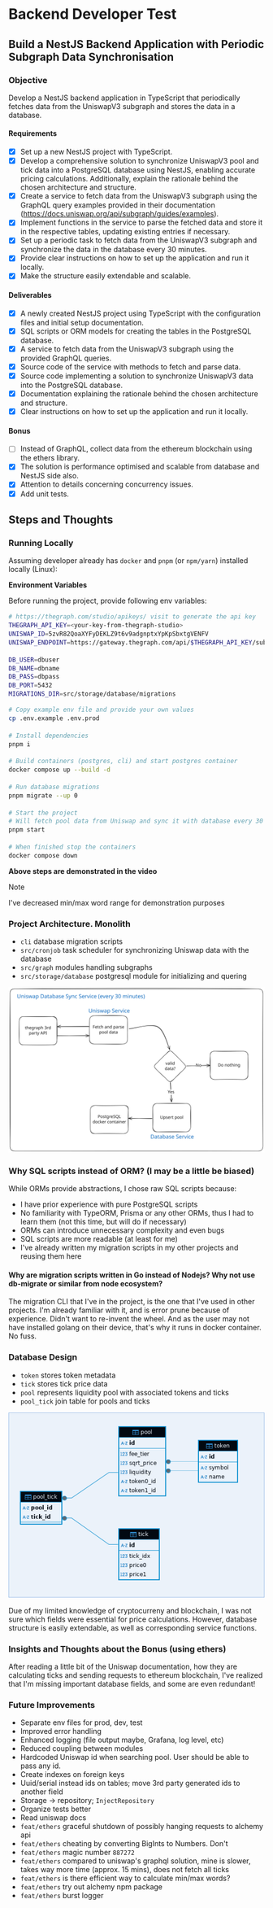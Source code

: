 # Backend Developer Test

## Build a NestJS Backend Application with Periodic Subgraph Data Synchronisation

### Objective

Develop a NestJS backend application in TypeScript that periodically fetches data from the UniswapV3 subgraph and stores the data in a database.

#### Requirements

- [x] Set up a new NestJS project with TypeScript.
- [x] Develop a comprehensive solution to synchronize UniswapV3 pool and tick data into a PostgreSQL database using NestJS, enabling accurate pricing calculations. Additionally, explain the rationale behind the chosen architecture and structure.
- [x] Create a service to fetch data from the UniswapV3 subgraph using the GraphQL query examples provided in their documentation (<https://docs.uniswap.org/api/subgraph/guides/examples>).
- [x] Implement functions in the service to parse the fetched data and store it in the respective tables, updating existing entries if necessary.
- [x] Set up a periodic task to fetch data from the UniswapV3 subgraph and synchronize the data in the database every 30 minutes.
- [x] Provide clear instructions on how to set up the application and run it locally.
- [x] Make the structure easily extendable and scalable.

#### Deliverables

- [x] A newly created NestJS project using TypeScript with the configuration files and initial setup documentation.
- [x] SQL scripts or ORM models for creating the tables in the PostgreSQL database.
- [x] A service to fetch data from the UniswapV3 subgraph using the provided GraphQL queries.
- [x] Source code of the service with methods to fetch and parse data.
- [x] Source code implementing a solution to synchronize UniswapV3 data into the PostgreSQL database.
- [x] Documentation explaining the rationale behind the chosen architecture and structure.
- [x] Clear instructions on how to set up the application and run it locally.

#### Bonus

- [ ] Instead of GraphQL, collect data from the ethereum blockchain using the ethers library.
- [x] The solution is performance optimised and scalable from database and NestJS side also.
- [x] Attention to details concerning concurrency issues.
- [x] Add unit tests.

## Steps and Thoughts

### Running Locally

Assuming developer already has `docker` and `pnpm` (or `npm/yarn`) installed locally (Linux):

**Environment Variables**

Before running the project, provide following env variables:

```bash
# https://thegraph.com/studio/apikeys/ visit to generate the api key
THEGRAPH_API_KEY=<your-key-from-thegraph-studio>
UNISWAP_ID=5zvR82QoaXYFyDEKLZ9t6v9adgnptxYpKpSbxtgVENFV
UNISWAP_ENDPOINT=https://gateway.thegraph.com/api/$THEGRAPH_API_KEY/subgraphs/id/$UNISWAP_ID

DB_USER=dbuser
DB_NAME=dbname
DB_PASS=dbpass
DB_PORT=5432
MIGRATIONS_DIR=src/storage/database/migrations
```

```bash
# Copy example env file and provide your own values
cp .env.example .env.prod

# Install dependencies
pnpm i

# Build containers (postgres, cli) and start postgres container
docker compose up --build -d

# Run database migrations
pnpm migrate --up 0

# Start the project
# Will fetch pool data from Uniswap and sync it with database every 30 minutes
pnpm start

# When finished stop the containers
docker compose down
```

**Above steps are demonstrated in the video**

> [!NOTE]
> I've decreased min/max word range for demonstration purposes

[](https://github.com/user-attachments/assets/be44253f-e625-4d24-ba20-fff2d4b22a50)

### Project Architecture. Monolith

- `cli` database migration scripts
- `src/cronjob` task scheduler for synchronizing Uniswap data with the database
- `src/graph` modules handling subgraphs
- `src/storage/database` postgresql module for initializing and quering

![flowchart](./assets/flowchart.svg)

### Why SQL scripts instead of ORM? (I may be a little be biased)

While ORMs provide abstractions, I chose raw SQL scripts because:

- I have prior experience with pure PostgreSQL scripts
- No familiarity with TypeORM, Prisma or any other ORMs, thus I had to learn them (not this time, but will do if necessary)
- ORMs can introduce unnecessary complexity and even bugs
- SQL scripts are more readable (at least for me)
- I've already written my migration scripts in my other projects and reusing them here

#### Why are migration scripts written in Go instead of Nodejs? Why not use db-migrate or similar from node ecosystem?

The migration CLI that I've in the project, is the one that I've used in other projects. I'm already familiar with it, and is error prune because of experience.
Didn't want to re-invent the wheel. And as the user may not have installed golang on their device, that's why it runs in docker container. No fuss.

### Database Design

- `token` stores token metadata
- `tick` stores tick price data
- `pool` represents liquidity pool with associated tokens and ticks
- `pool_tick` join table for pools and ticks

![database structure](./assets/db_structure.png)

Due of my limited knowledge of cryptocurreny and blockchain, I was not sure which fields were essential for price calculations. However, database structure is easily extendable, as well as corresponding service functions.

### Insights and Thoughts about the Bonus (using ethers)

After reading a little bit of the Uniswap documentation, how they are calculating ticks and sending requests to ethereum blockchain, I've realized that I'm missing important database fields, and some are even redundant!

### Future Improvements

- Separate env files for prod, dev, test
- Improved error handling
- Enhanced logging (file output maybe, Grafana, log level, etc)
- Reduced coupling between modules
- Hardcoded Uniswap id when searching pool. User should be able to pass any id.
- Create indexes on foreign keys
- Uuid/serial instead ids on tables; move 3rd party generated ids to another field
- Storage -> repository; `InjectRepository`
- Organize tests better
- Read uniswap docs
- `feat/ethers` graceful shutdown of possibly hanging requests to alchemy api
- `feat/ethers` cheating by converting BigInts to Numbers. Don't
- `feat/ethers` magic number `887272`
- `feat/ethers` compared to uniswap's graphql solution, mine is slower, takes way more time (approx. 15 mins), does not fetch all ticks
- `feat/ethers` is there efficient way to calculate min/max words?
- `feat/ethers` try out alchemy npm package
- `feat/ethers` burst logger
